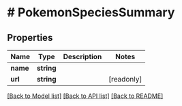 # # PokemonSpeciesSummary

## Properties

Name | Type | Description | Notes
------------ | ------------- | ------------- | -------------
**name** | **string** |  |
**url** | **string** |  | [readonly]

[[Back to Model list]](../../README.md#models) [[Back to API list]](../../README.md#endpoints) [[Back to README]](../../README.md)
